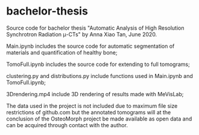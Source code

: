 # bachelor-thesis
Source code for bachelor thesis "Automatic Analysis of High Resolution Synchrotron Radiation μ-CTs" by Anna Xiao Tan, June 2020.

Main.ipynb includes the source code for automatic segmentation of materials and quantification of healthy bone;

TomoFull.ipynb includes the source code for extending to full tomograms;

clustering.py and distributions.py include functions used in Main.ipynb and TomoFull.ipynb;

3Drendering.mp4 include 3D rendering of results made with MeVisLab;

The data used in the project is not included due to maximum file size restrictions of github.com but the annotated tomograms will at the conclusion of the OsteoMorph project be made available as open data and can be acquired through contact with the author.
